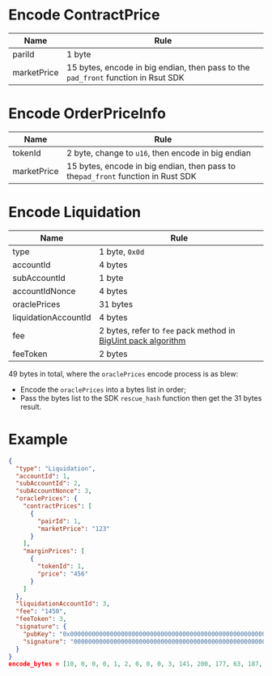 # Encode ContractPrice

| Name   | Rule                                                                              |
|--------|-----------------------------------------------------------------------------------|
| pariId | 1 byte                                                                            |
|marketPrice| 15 bytes, encode in big endian, then pass to the `pad_front` function in Rsut SDK |

# Encode OrderPriceInfo

| Name        | Rule                                                                                  |
|-------------|---------------------------------------------------------------------------------------|
| tokenId     | 2 byte, change to `u16`, then encode in big endian                                    |
| marketPrice | 15 bytes, encode in big endian, then pass to the`pad_front` function in Rust SDK |


# Encode Liquidation

| Name         | Rule                                    |
|--------------|-----------------------------------------|
|type | 1 byte, `0x0d`                        |
| accountId         | 4 bytes                                 |
| subAccountId      | 1 byte                                  |
| accountIdNonce | 4 bytes                                 |
| oraclePrices | 31 bytes                                |
| liquidationAccountId | 4 bytes                                 |
| fee | 2 bytes, refer to `fee` pack method in [BigUint pack algorithm](#BigUint-pack-algorithm) |
| feeToken | 2 bytes                                 |

49 bytes in total, where the `oraclePrices` encode process is as blew:

* Encode the `oraclePrices` into a bytes list in order;
* Pass the bytes list to the SDK `rescue_hash` function then get the 31 bytes result.

# Example


```json
{
  "type": "Liquidation",
  "accountId": 1,
  "subAccountId": 2,
  "subAccountNonce": 3,
  "oraclePrices": {
    "contractPrices": [
      {
        "pairId": 1,
        "marketPrice": "123"
      }
    ],
    "marginPrices": [
      {
        "tokenId": 1,
        "price": "456"
      }
    ]
  },
  "liquidationAccountId": 3,
  "fee": "1450",
  "feeToken": 3,
  "signature": {
    "pubKey": "0x0000000000000000000000000000000000000000000000000000000000000000",
    "signature": "00000000000000000000000000000000000000000000000000000000000000000000000000000000000000000000000000000000000000000000000000000000"
  }
}
encode_bytes = [10, 0, 0, 0, 1, 2, 0, 0, 0, 3, 141, 200, 177, 63, 187, 15, 209, 184, 131, 185, 181, 117, 121, 115, 86, 252, 98, 58, 122, 70, 129, 240, 191, 202, 67, 248, 16, 60, 117, 39, 91, 0, 0, 0, 3, 0, 3, 181, 64]
```
